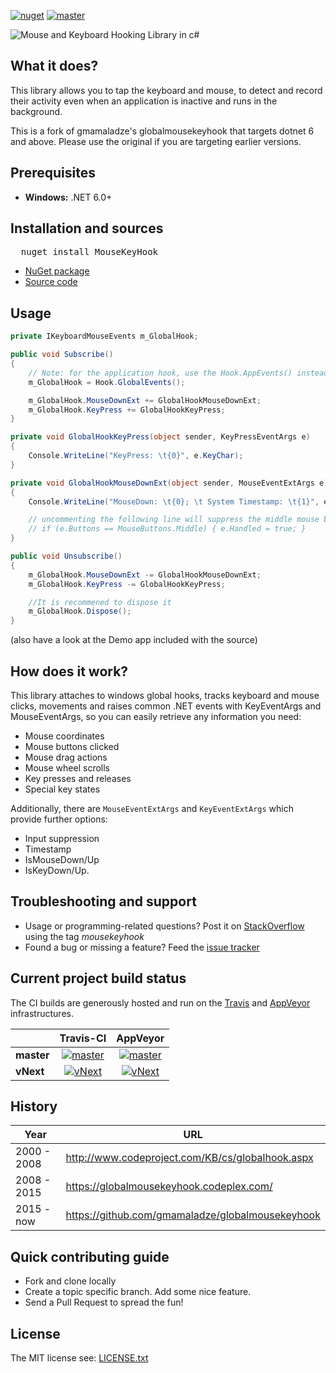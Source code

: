 [![nuget][nuget-badge]][nuget-url] [![master][master-appveyor-badge]][master-appveyor-url]

 [nuget-badge]: https://img.shields.io/badge/nuget-v5.4.0-blue.svg
 [nuget-url]: https://www.nuget.org/packages/MouseKeyHook

![Mouse and Keyboard Hooking Library in c#](/mouse-keyboard-hook-logo.png)

## What it does?

This library allows you to tap the keyboard and mouse, to detect and record their activity even when an application is inactive and runs in the background.

This is a fork of gmamaladze's globalmousekeyhook that targets dotnet 6 and above. Please use the original if you are targeting earlier versions.

## Prerequisites

 - **Windows:** .NET 6.0+

## Installation and sources

<pre>
  nuget install MouseKeyHook
</pre>

 - [NuGet package][nuget-url]
 - [Source code][source-url]

 [source-url]: https://github.com/gmamaladze/globalmousekeyhook

 ## Usage

 ```csharp
 private IKeyboardMouseEvents m_GlobalHook;

 public void Subscribe()
 {
     // Note: for the application hook, use the Hook.AppEvents() instead
     m_GlobalHook = Hook.GlobalEvents();

     m_GlobalHook.MouseDownExt += GlobalHookMouseDownExt;
     m_GlobalHook.KeyPress += GlobalHookKeyPress;
 }

 private void GlobalHookKeyPress(object sender, KeyPressEventArgs e)
 {
     Console.WriteLine("KeyPress: \t{0}", e.KeyChar);
 }

 private void GlobalHookMouseDownExt(object sender, MouseEventExtArgs e)
 {
     Console.WriteLine("MouseDown: \t{0}; \t System Timestamp: \t{1}", e.Button, e.Timestamp);

     // uncommenting the following line will suppress the middle mouse button click
     // if (e.Buttons == MouseButtons.Middle) { e.Handled = true; }
 }

 public void Unsubscribe()
 {
     m_GlobalHook.MouseDownExt -= GlobalHookMouseDownExt;
     m_GlobalHook.KeyPress -= GlobalHookKeyPress;

     //It is recommened to dispose it
     m_GlobalHook.Dispose();
 }
 ```
(also have a look at the Demo app included with the source)

## How does it work?

This library attaches to windows global hooks, tracks keyboard and mouse clicks, movements and raises common .NET events with KeyEventArgs and MouseEventArgs, so you can easily retrieve any information you need:
 * Mouse coordinates
 * Mouse buttons clicked
 * Mouse drag actions
 * Mouse wheel scrolls
 * Key presses and releases
 * Special key states

 Additionally, there are `MouseEventExtArgs` and `KeyEventExtArgs` which provide further options:
 * Input suppression
 * Timestamp
 * IsMouseDown/Up
 * IsKeyDown/Up.

## Troubleshooting and support

 - Usage or programming-related questions? Post it on [StackOverflow][so] using the tag *mousekeyhook*
 - Found a bug or missing a feature? Feed the [issue tracker][tracker]

 [so]: http://stackoverflow.com/questions/tagged/mousekeyhook
 [tracker]: https://github.com/gmamaladze/globalmousekeyhook/issues

## Current project build status
 The CI builds are generously hosted and run on the [Travis][travis] and [AppVeyor][appveyor] infrastructures.

|            | Travis-CI                                           | AppVeyor                                                  |
| :--------- | :-------------------------------------------------: | :-------------------------------------------------------: |
| **master** | [![master][master-travis-badge]][master-travis-url] | [![master][master-appveyor-badge]][master-appveyor-url] |
| **vNext**  | [![vNext][vNext-travis-badge]][vNext-travis-url]    | [![vNext][vNext-appveyor-badge]][vNext-appveyor-url]   |

[master-travis-url]: https://travis-ci.org/gmamaladze/globalmousekeyhook/branches/
[master-travis-badge]: https://travis-ci.org/gmamaladze/globalmousekeyhook.svg?branch=master

[vNext-travis-url]: https://travis-ci.org/gmamaladze/globalmousekeyhook/branches/
[vNext-travis-badge]: https://travis-ci.org/gmamaladze/globalmousekeyhook.svg?branch=vNext

[master-appveyor-url]: https://ci.appveyor.com/project/gmamaladze/globalmousekeyhook/branch/master
[master-appveyor-badge]: https://ci.appveyor.com/api/projects/status/tnkt7xiurmpg0qh8/branch/master?svg=true

[vNext-appveyor-url]: https://ci.appveyor.com/project/gmamaladze/globalmousekeyhook/branch/vNext
[vNext-appveyor-badge]: https://ci.appveyor.com/api/projects/status/tnkt7xiurmpg0qh8/branch/vNext?svg=true


[travis]: http://travis-ci.org/
[appveyor]: http://appveyor.com/

## History

|  Year       |     URL
--------------|--------------------------------
| 2000 - 2008 | http://www.codeproject.com/KB/cs/globalhook.aspx
| 2008 - 2015 | https://globalmousekeyhook.codeplex.com/
| 2015 - now  | https://github.com/gmamaladze/globalmousekeyhook


## Quick contributing guide

 - Fork and clone locally
 - Create a topic specific branch. Add some nice feature.
 - Send a Pull Request to spread the fun!

## License

The MIT license see: [LICENSE.txt](/LICENSE.txt)
